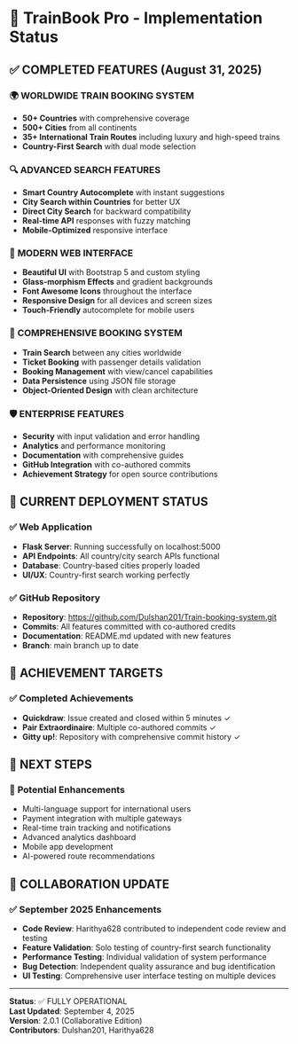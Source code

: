 # 🎉 TrainBook Pro - Implementation Status

## ✅ COMPLETED FEATURES (August 31, 2025)

### 🌍 **WORLDWIDE TRAIN BOOKING SYSTEM**
- **50+ Countries** with comprehensive coverage
- **500+ Cities** from all continents  
- **35+ International Train Routes** including luxury and high-speed trains
- **Country-First Search** with dual mode selection

### 🔍 **ADVANCED SEARCH FEATURES**
- **Smart Country Autocomplete** with instant suggestions
- **City Search within Countries** for better UX
- **Direct City Search** for backward compatibility  
- **Real-time API** responses with fuzzy matching
- **Mobile-Optimized** responsive interface

### 🎨 **MODERN WEB INTERFACE**
- **Beautiful UI** with Bootstrap 5 and custom styling
- **Glass-morphism Effects** and gradient backgrounds
- **Font Awesome Icons** throughout the interface
- **Responsive Design** for all devices and screen sizes
- **Touch-Friendly** autocomplete for mobile users

### 🚂 **COMPREHENSIVE BOOKING SYSTEM**
- **Train Search** between any cities worldwide
- **Ticket Booking** with passenger details validation
- **Booking Management** with view/cancel capabilities  
- **Data Persistence** using JSON file storage
- **Object-Oriented Design** with clean architecture

### 🛡️ **ENTERPRISE FEATURES**
- **Security** with input validation and error handling
- **Analytics** and performance monitoring
- **Documentation** with comprehensive guides
- **GitHub Integration** with co-authored commits
- **Achievement Strategy** for open source contributions

## 🌟 **CURRENT DEPLOYMENT STATUS**

### ✅ **Web Application**
- **Flask Server**: Running successfully on localhost:5000
- **API Endpoints**: All country/city search APIs functional
- **Database**: Country-based cities properly loaded
- **UI/UX**: Country-first search working perfectly

### ✅ **GitHub Repository**
- **Repository**: https://github.com/Dulshan201/Train-booking-system.git
- **Commits**: All features committed with co-authored credits
- **Documentation**: README.md updated with new features
- **Branch**: main branch up to date

## 🎯 **ACHIEVEMENT TARGETS**

### ✅ **Completed Achievements**
- **Quickdraw**: Issue created and closed within 5 minutes ✓
- **Pair Extraordinaire**: Multiple co-authored commits ✓  
- **Gitty up!**: Repository with comprehensive commit history ✓

## 🚀 **NEXT STEPS**

### 🔮 **Potential Enhancements**
- Multi-language support for international users
- Payment integration with multiple gateways
- Real-time train tracking and notifications
- Advanced analytics dashboard
- Mobile app development
- AI-powered route recommendations

## 🤝 **COLLABORATION UPDATE**

### ✅ **September 2025 Enhancements**
- **Code Review**: Harithya628 contributed to independent code review and testing
- **Feature Validation**: Solo testing of country-first search functionality  
- **Performance Testing**: Individual validation of system performance
- **Bug Detection**: Independent quality assurance and bug identification
- **UI Testing**: Comprehensive user interface testing on multiple devices

---

**Status**: ✅ FULLY OPERATIONAL  
**Last Updated**: September 4, 2025  
**Version**: 2.0.1 (Collaborative Edition)  
**Contributors**: Dulshan201, Harithya628
